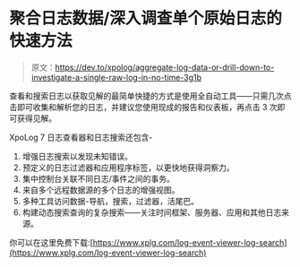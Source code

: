 # 聚合日志数据/深入调查单个原始日志的快速方法

> 原文：<https://dev.to/xpolog/aggregate-log-data-or-drill-down-to-investigate-a-single-raw-log-in-no-time-3g1b>

查看和搜索日志以获取见解的最简单快捷的方式是使用全自动工具——只需几次点击即可收集和解析您的日志，并建议您使用现成的报告和仪表板，再点击 3 次即可获得见解。

XpoLog 7 日志查看器和日志搜索还包含-

1.  增强日志搜索以发现未知错误。
2.  预定义的日志过滤器和应用程序标签，以更快地获得洞察力。
3.  集中控制台关联不同日志/事件之间的事务。
4.  来自多个远程数据源的多个日志的增强视图。
5.  多种工具访问数据-导航，搜索，过滤器，活尾巴。
6.  构建动态搜索查询的复杂搜索——关注时间框架、服务器、应用和其他日志来源。

你可以在这里免费下载:[https://www.xplg.com/log-event-viewer-log-search](https://www.xplg.com/log-event-viewer-log-search)